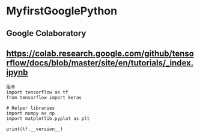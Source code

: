 # MyfirstGooglePython

## Google Colaboratory
## https://colab.research.google.com/github/tensorflow/docs/blob/master/site/en/tutorials/_index.ipynb

```
版本
import tensorflow as tf
from tensorflow import keras

# Helper libraries
import numpy as np
import matplotlib.pyplot as plt

print(tf.__version__)
```
